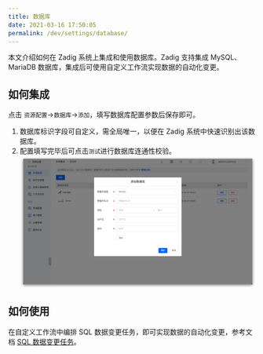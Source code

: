 ```yaml
---
title: 数据库
date: 2021-03-16 17:50:05
permalink: /dev/settings/database/
---
```


本文介绍如何在 Zadig 系统上集成和使用数据库。Zadig 支持集成 MySQL、MariaDB 数据库，集成后可使用自定义工作流实现数据的自动化变更。

## 如何集成

点击 `资源配置`->`数据库`->`添加`，填写数据库配置参数后保存即可。
1. 数据库标识字段可自定义，需全局唯一，以便在 Zadig 系统中快速识别出该数据库。
2. 配置填写完毕后可点击`测试`进行数据库连通性校验。
![reg](../../../../_images/add_database.png)

## 如何使用

在自定义工作流中编排 SQL 数据变更任务，即可实现数据的自动化变更，参考文档 [SQL 数据变更任务](/dev/project/workflow-jobs/#sql-数据变更)。
